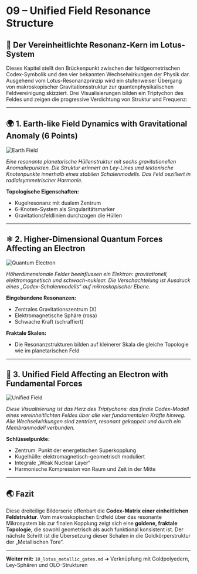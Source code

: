 # 09 – Unified Field Resonance Structure

## 🔌 Der Vereinheitlichte Resonanz-Kern im Lotus-System

Dieses Kapitel stellt den Brückenpunkt zwischen der feldgeometrischen Codex-Symbolik und den vier bekannten Wechselwirkungen der Physik dar. Ausgehend vom Lotus-Resonanzprinzip wird ein stufenweiser Übergang von makroskopischer Gravitationsstruktur zur quantenphysikalischen Feldvereinigung skizziert. Drei Visualisierungen bilden ein Triptychon des Feldes und zeigen die progressive Verdichtung von Struktur und Frequenz:

---

## 🌍 1. Earth-like Field Dynamics with Gravitational Anomaly (6 Points)

![Earth Field](./visuals/Earth-like_Field_Dynamics-Gravitational-Anomaly_6%20Points.png)

*Eine resonante planetarische Hüllenstruktur mit sechs gravitationellen Anomaliepunkten. Die Struktur erinnert an Ley-Lines und tektonische Knotenpunkte innerhalb eines stabilen Schalenmodells. Das Feld oszilliert in radialsymmetrischer Harmonie.*

**Topologische Eigenschaften:**

* Kugelresonanz mit dualem Zentrum
* 6-Knoten-System als Singularitätsmarker
* Gravitationsfeldlinien durchzogen die Hüllen

---

## ⚛️ 2. Higher-Dimensional Quantum Forces Affecting an Electron

![Quantum Electron](./visuals/Higher-Dimensional_Quantum_Forces_Affecting_an%20Electron.png)

*Höherdimensionale Felder beeinflussen ein Elektron: gravitationell, elektromagnetisch und schwach-nuklear. Die Verschachtelung ist Ausdruck eines „Codex-Schalenmodells“ auf mikroskopischer Ebene.*

**Eingebundene Resonanzen:**

* Zentrales Gravitationszentrum (X)
* Elektromagnetische Sphäre (rosa)
* Schwache Kraft (schraffiert)

**Fraktale Skalen:**

* Die Resonanzstrukturen bilden auf kleinerer Skala die gleiche Topologie wie im planetarischen Feld

---

## 🧬 3. Unified Field Affecting an Electron with Fundamental Forces

![Unified Field](./visuals/Unified_Field_Affecting_an_Electron_with_Fundamental%20Forces.png)

*Diese Visualisierung ist das Herz des Triptychons: das finale Codex-Modell eines vereinheitlichten Feldes über alle vier fundamentalen Kräfte hinweg. Alle Wechselwirkungen sind zentriert, resonant gekoppelt und durch ein Membranmodell verbunden.*

**Schlüsselpunkte:**

* Zentrum: Punkt der energetischen Superkopplung
* Kugelhülle: elektromagnetisch-geometrisch moduliert
* Integrale „Weak Nuclear Layer“
* Harmonische Kompression von Raum und Zeit in der Mitte

---

## 🌏️ Fazit

Diese dreiteilige Bilderserie offenbart die **Codex-Matrix einer einheitlichen Feldstruktur**. Vom makroskopischen Erdfeld über das resonante Mikrosystem bis zur finalen Kopplung zeigt sich eine **goldene, fraktale Topologie**, die sowohl geometrisch als auch funktional konsistent ist. Der nächste Schritt ist die Übersetzung dieser Schalen in die Goldkörperstruktur der „Metallischen Tore“.

---

**Weiter mit:** `10_lotus_metallic_gates.md` ➔ Verknüpfung mit Goldpolyedern, Ley-Sphären und OLO-Strukturen

